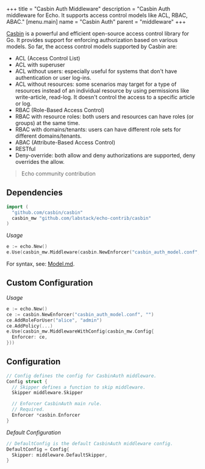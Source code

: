 +++
title = "Casbin Auth Middleware"
description = "Casbin Auth middleware for Echo. It supports access control models like ACL, RBAC, ABAC."
[menu.main]
  name = "Casbin Auth"
  parent = "middleware"
+++

[Casbin](https://github.com/casbin/casbin) is a powerful and efficient open-source access control library for Go. It provides support for enforcing authorization based on various models. So far, the access control models supported by Casbin are:

- ACL (Access Control List)
- ACL with superuser
- ACL without users: especially useful for systems that don't have authentication or user log-ins.
- ACL without resources: some scenarios may target for a type of resources instead of an individual resource by using permissions like write-article, read-log. It doesn't control the access to a specific article or log.
- RBAC (Role-Based Access Control)
- RBAC with resource roles: both users and resources can have roles (or groups) at the same time.
- RBAC with domains/tenants: users can have different role sets for different domains/tenants.
- ABAC (Attribute-Based Access Control)
- RESTful
- Deny-override: both allow and deny authorizations are supported, deny overrides the allow.

> Echo community contribution

## Dependencies

```go
import (
  "github.com/casbin/casbin"
  casbin_mw "github.com/labstack/echo-contrib/casbin"
)
```

*Usage*

```go
e := echo.New()
e.Use(casbin_mw.Middleware(casbin.NewEnforcer("casbin_auth_model.conf", "casbin_auth_policy.csv")))
```

For syntax, see: [Model.md](https://github.com/casbin/casbin/blob/master/Model.md).


## Custom Configuration

*Usage*

```go
e := echo.New()
ce := casbin.NewEnforcer("casbin_auth_model.conf", "")
ce.AddRoleForUser("alice", "admin")
ce.AddPolicy(...)
e.Use(casbin_mw.MiddlewareWithConfig(casbin_mw.Config{
  Enforcer: ce,
}))
```

## Configuration

```go
// Config defines the config for CasbinAuth middleware.
Config struct {
  // Skipper defines a function to skip middleware.
  Skipper middleware.Skipper

  // Enforcer CasbinAuth main rule.
  // Required.
  Enforcer *casbin.Enforcer
}
```

*Default Configuration*

```go
// DefaultConfig is the default CasbinAuth middleware config.
DefaultConfig = Config{
  Skipper: middleware.DefaultSkipper,
}
```
